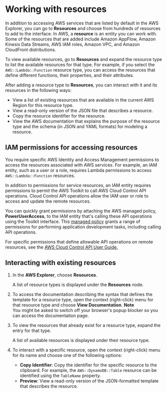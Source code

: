 # Working with resources<a name="more-resources"></a>

In addition to accessing AWS services that are listed by default in the AWS Explorer, you can go to **Resources** and choose from hundreds of resources to add to the interface\. In AWS, a **resource** is an entity you can work with\. Some of the resources that are added include Amazon AppFlow, Amazon Kinesis Data Streams, AWS IAM roles, Amazon VPC, and Amazon CloudFront distributions\.

To view available resources, go to **Resources** and expand the resource type to list the available resources for that type\. For example, if you select the `AWS::Lambda::Function` resource type, you can access the resources that define different functions, their properties, and their attributes\.

After adding a resource type to **Resources**, you can interact with it and its resources in the following ways:
+ View a list of existing resources that are available in the current AWS Region for this resource type\.
+ View a read\-only version of the JSON file that describes a resource\.
+ Copy the resource identifier for the resource\.
+ View the AWS documentation that explains the purpose of the resource type and the schema \(in JSON and YAML formats\) for modeling a resource\. 

## IAM permissions for accessing resources<a name="cloud-api-permissions"></a>

You require specific AWS Identity and Access Management permissions to access the resources associated with AWS services\. For example, an IAM entity, such as a user or a role, requires Lambda permissions to access `AWS::Lambda::Function` resources\. 

In addition to permissions for service resources, an IAM entity requires permissions to permit the AWS Toolkit to call AWS Cloud Control API operations\. Cloud Control API operations allow the IAM user or role to access and update the remote resources\.

You can quickly grant permissions by attaching the AWS managed policy, **PowerUserAccess**, to the IAM entity that's calling these API operations using the Toolkit interface\. This [managed policy](https://docs.aws.amazon.com/AM/latest/UserGuide/access_policies_job-functions.html#jf_developer-power-user) grants a range of permissions for performing application development tasks, including calling API operations\. 

For specific permissions that define allowable API operations on remote resources, see the [AWS Cloud Control API User Guide\.](https://docs.aws.amazon.com/cloudcontrolapi/latest/userguide/security.html)

## Interacting with existing resources<a name="configure-resources"></a>

1. In the **AWS Explorer**, choose **Resources**\.

   A list of resource types is displayed under the **Resources** node\.

1. To access the documentation describing the syntax that defines the template for a resource type, open the context \(right\-click\) menu for that resource type and choose **View Documentation**\. 
**Note**  
You might be asked to switch off your browser's popup blocker so you can access the documentation page\.

1. To view the resources that already exist for a resource type, expand the entry for that type\.

   A list of available resources is displayed under their resource type\.

1. To interact with a specific resource, open the context \(right\-click\) menu for its name and choose one of the following options:
   + **Copy Identifier**: Copy the identifier for the specific resource to the clipboard\. For example, the `AWS::DynamoDB::Table` resource can be identified using the `TableName` property\.
   + **Preview**: View a read\-only version of the JSON\-formatted template that describes the resource\.